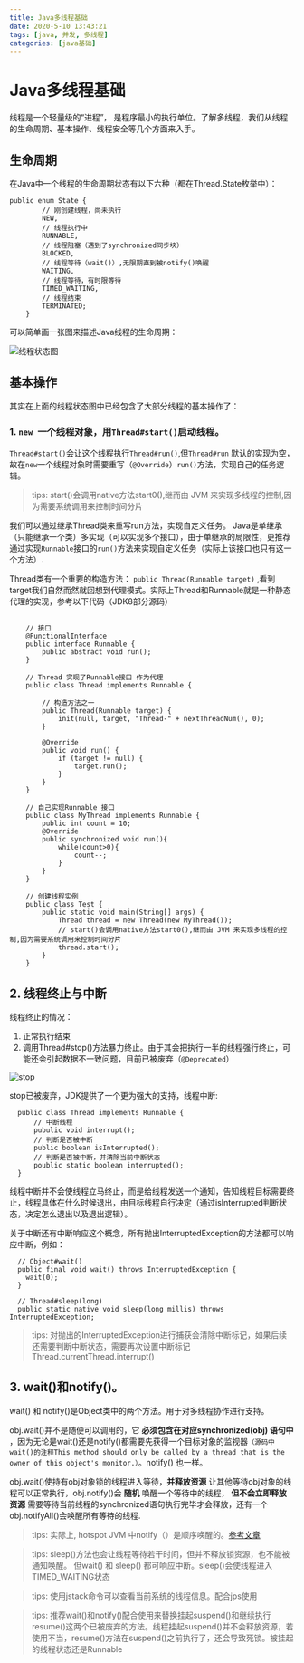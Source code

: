 ```yaml
---
title: Java多线程基础
date: 2020-5-10 13:43:21
tags: [java, 并发, 多线程]
categories: [java基础]
---
```


# Java多线程基础    

线程是一个轻量级的“进程”， 是程序最小的执行单位。了解多线程，我们从线程的生命周期、基本操作、线程安全等几个方面来入手。   


## 生命周期
在Java中一个线程的生命周期状态有以下六种（都在Thread.State枚举中）：  

```
public enum State {
        // 刚创建线程，尚未执行
        NEW,
        // 线程执行中
        RUNNABLE,
        // 线程阻塞（遇到了synchronized同步块）
        BLOCKED,
        // 线程等待（wait()）,无限期直到被notify()唤醒
        WAITING,
        // 线程等待，有时限等待
        TIMED_WAITING,
        // 线程结束
        TERMINATED;
    }

```  

可以简单画一张图来描述Java线程的生命周期：     

![线程状态图](https://gitee.com/lyfZhixing/draw/raw/master/multi-Thread/png/线程状态图.png)  


## 基本操作  

其实在上面的线程状态图中已经包含了大部分线程的基本操作了：   

### 1. `new `一个线程对象，用`Thread#start()`启动线程。   

`Thread#start()`会让这个线程执行`Thread#run()`,但`Thread#run` 默认的实现为空，故在`new`一个线程对象时需要重写（`@Override`）`run()`方法，实现自己的任务逻辑。

> tips: start()会调用native方法start0(),继而由 JVM 来实现多线程的控制,因为需要系统调用来控制时间分片


我们可以通过继承Thread类来重写run方法，实现自定义任务。
Java是单继承（只能继承一个类）多实现（可以实现多个接口），由于单继承的局限性，更推荐通过实现`Runnable`接口的`run()`方法来实现自定义任务（实际上该接口也只有这一个方法）.   

Thread类有一个重要的构造方法： `public Thread(Runnable target)` ,看到target我们自然而然就回想到代理模式。实际上Thread和Runnable就是一种静态代理的实现，参考以下代码（JDK8部分源码）   

```

    // 接口
    @FunctionalInterface
    public interface Runnable {
        public abstract void run();
    }

    // Thread 实现了Runnable接口 作为代理
    public class Thread implements Runnable {

        // 构造方法之一
        public Thread(Runnable target) {
            init(null, target, "Thread-" + nextThreadNum(), 0);
        }

        @Override
        public void run() {
            if (target != null) {
                target.run();
            }
        }
    }

    // 自己实现Runnable 接口
    public class MyThread implements Runnable {
        public int count = 10;
        @Override
        public synchronized void run(){
            while(count>0){
                count--;
            }
        }
    }

    // 创建线程实例
    public class Test {
        public static void main(String[] args) {
            Thread thread = new Thread(new MyThread());
            // start()会调用native方法start0(),继而由 JVM 来实现多线程的控制,因为需要系统调用来控制时间分片
            thread.start();
        }
    }

```


## 2. 线程终止与中断  

线程终止的情况：  
1. 正常执行结束   
2. 调用Thread#stop()方法暴力终止。由于其会把执行一半的线程强行终止，可能还会引起数据不一致问题，目前已被废弃（`@Deprecated`）     

![stop](https://gitee.com/lyfZhixing/draw/raw/master/multi-Thread/png/stop.png)   

stop已被废弃，JDK提供了一个更为强大的支持，线程中断:
```   
  public class Thread implements Runnable {
      // 中断线程
      pubulic void interrupt();     
      // 判断是否被中断  
      public boolean isInterrupted();
      // 判断是否被中断，并清除当前中断状态
      poublic static boolean interrupted();
  }

```    

线程中断并不会使线程立马终止，而是给线程发送一个通知，告知线程目标需要终止，线程具体在什么时候退出，由目标线程自行决定（通过isInterrupted判断状态，决定怎么退出以及退出逻辑）。  

关于中断还有中断响应这个概念，所有抛出InterruptedException的方法都可以响应中断，例如：  

```
  // Object#wait()
  public final void wait() throws InterruptedException {
    wait(0);
  }

  // Thread#sleep(long)
  public static native void sleep(long millis) throws InterruptedException;   

```
> tips: 对抛出的InterruptedException进行捕获会清除中断标记，如果后续还需要判断中断状态，需要再次设置中断标记Thread.currentThread.interrupt()   


## 3. wait()和notify()。    

wait() 和 notify()是Object类中的两个方法。用于对多线程协作进行支持。    

obj.wait()并不是随便可以调用的，它 **必须包含在对应synchronized(obj) 语句中** ，因为无论是wait()还是notify()都需要先获得一个目标对象的监视器`（源码中wait()的注释This method should only be called by a thread that is the owner of this object's monitor.）`。notify() 也一样。  

obj.wait()使持有obj对象锁的线程进入等待，**并释放资源** 让其他等待obj对象的线程可以正常执行，obj.notify()会 **随机** 唤醒一个等待中的线程， **但不会立即释放资源** 需要等待当前线程的synchronized语句执行完毕才会释放，还有一个obj.notifyAll()会唤醒所有等待的线程.

> tips: 实际上, hotspot JVM 中notify（）是顺序唤醒的。[参考文章](https://www.jianshu.com/p/99f73827c616)   

>tips: sleep()方法也会让线程等待若干时间，但并不释放锁资源，也不能被通知唤醒。  但wait() 和 sleep() 都可响应中断。sleep()会使线程进入TIMED_WAITING状态  

>tips: 使用jstack命令可以查看当前系统的线程信息。配合jps使用   

>tips: 推荐wait()和notify()配合使用来替换挂起suspend()和继续执行resume()这两个已被废弃的方法。线程挂起suspend()并不会释放资源，若使用不当，resume()方法在suspend()之前执行了，还会导致死锁。被挂起的线程状态还是Runnable
